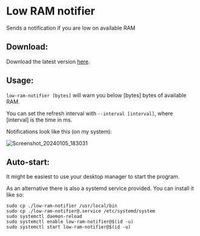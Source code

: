 # Low RAM notifier
Sends a notification if you are low on available RAM

## Download:
Download the latest version [here](https://github.com/Davvos11/low-ram-notifier/releases/).

## Usage:
`low-ram-notifier [bytes]` will warn you below [bytes] bytes of available RAM.

You can set the refresh interval with `--interval [interval]`, where [interval] is the time in ms.

Notifications look like this (on my system):

![Screenshot_20240105_183031](https://github.com/Davvos11/low-ram-notifier/assets/20478740/df692162-5ea1-4bc3-9a72-0136c0627733)

## Auto-start:
It might be easiest to use your desktop manager to start the program.

As an alternative there is also a systemd service provided. You can install it like so:
```shell
sudo cp ./low-ram-notifier /usr/local/bin
sudo cp ./low-ram-notifier@.service /etc/systemd/system
sudo systemctl daemon-reload
sudo systemctl enable low-ram-notifier@$(id -u)
sudo systemctl start low-ram-notifier@$(id -u)
```
